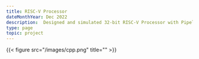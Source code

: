 ```yaml
---
title: RISC-V Processor
dateMonthYear: Dec 2022
description:  Designed and simulated 32-bit RISC-V Processor with Pipelining and Data Caching using SystemVerilog and Verilator as part of a team of 4 students. Used C++ to prepare testbench for verification.
type: page
topic: project
---
```


{{< figure src="/images/cpp.png" title="" >}}

